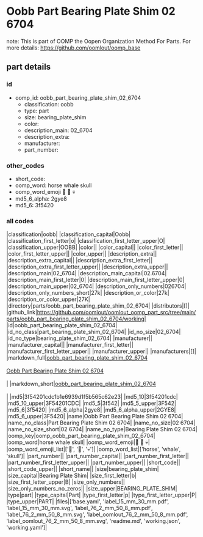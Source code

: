 # Oobb Part Bearing Plate Shim 02 6704  

note: This is part of OOMP the Oopen Organization Method For Parts. For more details: https://github.com/oomlout/oomp_base

##  part details





### id
* oomp_id: oobb_part_bearing_plate_shim_02_6704
  * classification: oobb
  * type: part
  * size: bearing_plate_shim
  * color: 
  * description_main: 02_6704
  * description_extra: 
  * manufacturer: 
  * part_number: 

### other_codes
* short_code: 
* oomp_word: horse whale skull
* oomp_word_emoji :horse: :whale: :skull:
* md5_6_alpha: 2gye8
* md5_6: 3f5420

### all codes 
|classification|oobb|
|classification_capital|Oobb|
|classification_first_letter|o|
|classification_first_letter_upper|O|
|classification_upper|OOBB|
|color||
|color_capital||
|color_first_letter||
|color_first_letter_upper||
|color_upper||
|description_extra||
|description_extra_capital||
|description_extra_first_letter||
|description_extra_first_letter_upper||
|description_extra_upper||
|description_main|02_6704|
|description_main_capital|02.6704|
|description_main_first_letter|0|
|description_main_first_letter_upper|0|
|description_main_upper|02_6704|
|description_only_numbers|026704|
|description_only_numbers_short|27k|
|description_or_color|27k|
|description_or_color_upper|27K|
|directory|parts/oobb_part_bearing_plate_shim_02_6704|
|distributors|[]|
|github_link|https://github.com/oomlout/oomlout_oomp_part_src/tree/main/parts/oobb_part_bearing_plate_shim_02_6704/working|
|id|oobb_part_bearing_plate_shim_02_6704|
|id_no_class|part_bearing_plate_shim_02_6704|
|id_no_size|02_6704|
|id_no_type|bearing_plate_shim_02_6704|
|manufacturer||
|manufacturer_capital||
|manufacturer_first_letter||
|manufacturer_first_letter_upper||
|manufacturer_upper||
|manufacturers|[]|
|markdown_full|[oobb_part_bearing_plate_shim_02_6704](https://github.com/oomlout/oomlout_oomp_part_src/tree/main/parts/oobb_part_bearing_plate_shim_02_6704/working)<br>[](https://github.com/oomlout/oomlout_oomp_part_src/tree/main/parts/oobb_part_bearing_plate_shim_02_6704/working)<br>[Oobb Part Bearing Plate Shim 02 6704](https://github.com/oomlout/oomlout_oomp_part_src/tree/main/parts/oobb_part_bearing_plate_shim_02_6704/working)<br><br>|
|markdown_short|[oobb_part_bearing_plate_shim_02_6704](https://github.com/oomlout/oomlout_oomp_part_src/tree/main/parts/oobb_part_bearing_plate_shim_02_6704/working)<br><br>|
|md5|3f54201cdc1b1e6939d1f5b565c62e23|
|md5_10|3f54201cdc|
|md5_10_upper|3F54201CDC|
|md5_5|3f542|
|md5_5_upper|3F542|
|md5_6|3f5420|
|md5_6_alpha|2gye8|
|md5_6_alpha_upper|2GYE8|
|md5_6_upper|3F5420|
|name|Oobb Part Bearing Plate Shim 02 6704|
|name_no_class|Part Bearing Plate Shim 02 6704|
|name_no_size|02 6704|
|name_no_size_short|02 6704|
|name_no_type|Bearing Plate Shim 02 6704|
|oomp_key|oomp_oobb_part_bearing_plate_shim_02_6704|
|oomp_word|horse whale skull|
|oomp_word_emoji|:horse: :whale: :skull:|
|oomp_word_emoji_list|[':horse:', ':whale:', ':skull:']|
|oomp_word_list|['horse', 'whale', 'skull']|
|part_number||
|part_number_capital||
|part_number_first_letter||
|part_number_first_letter_upper||
|part_number_upper||
|short_code||
|short_code_upper||
|short_name||
|size|bearing_plate_shim|
|size_capital|Bearing Plate Shim|
|size_first_letter|b|
|size_first_letter_upper|B|
|size_only_numbers||
|size_only_numbers_no_zeros||
|size_upper|BEARING_PLATE_SHIM|
|type|part|
|type_capital|Part|
|type_first_letter|p|
|type_first_letter_upper|P|
|type_upper|PART|
|files|['base.yaml', 'label_15_mm_30_mm.pdf', 'label_15_mm_30_mm.svg', 'label_76_2_mm_50_8_mm.pdf', 'label_76_2_mm_50_8_mm.svg', 'label_oomlout_76_2_mm_50_8_mm.pdf', 'label_oomlout_76_2_mm_50_8_mm.svg', 'readme.md', 'working.json', 'working.yaml']|
